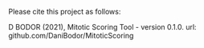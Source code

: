 Please cite this project as follows:

D BODOR (2021),  Mitotic Scoring Tool - version 0.1.0. url: github.com/DaniBodor/MitoticScoring
